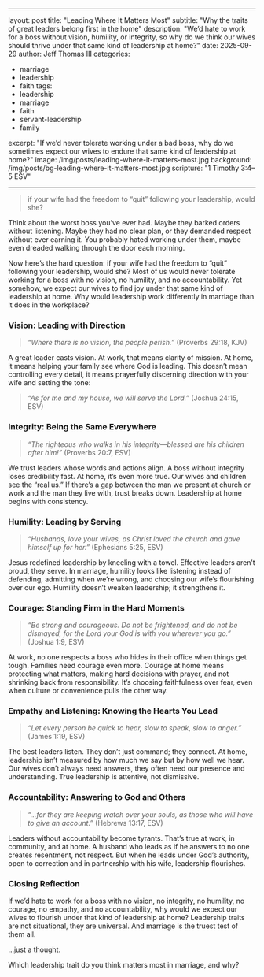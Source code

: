 
---
layout: post
title: "Leading Where It Matters Most"
subtitle: "Why the traits of great leaders belong first in the home"
description: "We’d hate to work for a boss without vision, humility, or integrity, so why do we think our wives should thrive under that same kind of leadership at home?"
date: 2025-09-29
author: Jeff Thomas III
categories:  
- marriage  
- leadership  
- faith
tags:
- leadership
- marriage
- faith
- servant-leadership
- family

excerpt: "If we’d never tolerate working under a bad boss, why do we sometimes expect our wives to endure that same kind of leadership at home?"
image: /img/posts/leading-where-it-matters-most.jpg
background: /img/posts/bg-leading-where-it-matters-most.jpg
scripture: "1 Timothy 3:4–5 ESV"

---

> if your wife had the freedom to “quit” following your leadership, would she?

Think about the worst boss you’ve ever had. Maybe they barked orders without listening. Maybe they had no clear plan, or they demanded respect without ever earning it. You probably hated working under them, maybe even dreaded walking through the door each morning.  

Now here’s the hard question: if your wife had the freedom to “quit” following your leadership, would she? Most of us would never tolerate working for a boss with no vision, no humility, and no accountability. Yet somehow, we expect our wives to find joy under that same kind of leadership at home. Why would leadership work differently in marriage than it does in the workplace?  


### Vision: Leading with Direction  
> *“Where there is no vision, the people perish.”* (Proverbs 29:18, KJV)  

A great leader casts vision. At work, that means clarity of mission. At home, it means helping your family see where God is leading. This doesn’t mean controlling every detail, it means prayerfully discerning direction with your wife and setting the tone: 
> *“As for me and my house, we will serve the Lord.”* (Joshua 24:15, ESV)  


### Integrity: Being the Same Everywhere  
> *“The righteous who walks in his integrity—blessed are his children after him!”* (Proverbs 20:7, ESV)  

We trust leaders whose words and actions align. A boss without integrity loses credibility fast. At home, it’s even more true. Our wives and children see the “real us.” If there’s a gap between the man we present at church or work and the man they live with, trust breaks down. Leadership at home begins with consistency.  


### Humility: Leading by Serving  
> *“Husbands, love your wives, as Christ loved the church and gave himself up for her.”* (Ephesians 5:25, ESV)  

Jesus redefined leadership by kneeling with a towel. Effective leaders aren’t proud, they serve. In marriage, humility looks like listening instead of defending, admitting when we’re wrong, and choosing our wife’s flourishing over our ego. Humility doesn’t weaken leadership; it strengthens it.  


### Courage: Standing Firm in the Hard Moments  
> *“Be strong and courageous. Do not be frightened, and do not be dismayed, for the Lord your God is with you wherever you go.”* (Joshua 1:9, ESV)  

At work, no one respects a boss who hides in their office when things get tough. Families need courage even more. Courage at home means protecting what matters, making hard decisions with prayer, and not shrinking back from responsibility. It’s choosing faithfulness over fear, even when culture or convenience pulls the other way.  


### Empathy and Listening: Knowing the Hearts You Lead  
> *“Let every person be quick to hear, slow to speak, slow to anger.”* (James 1:19, ESV)  

The best leaders listen. They don’t just command; they connect. At home, leadership isn’t measured by how much we say but by how well we hear. Our wives don’t always need answers, they often need our presence and understanding. True leadership is attentive, not dismissive.  


### Accountability: Answering to God and Others  
> *“…for they are keeping watch over your souls, as those who will have to give an account.”* (Hebrews 13:17, ESV)  

Leaders without accountability become tyrants. That’s true at work, in community, and at home. A husband who leads as if he answers to no one creates resentment, not respect. But when he leads under God’s authority, open to correction and in partnership with his wife, leadership flourishes.  

### Closing Reflection  
If we’d hate to work for a boss with no vision, no integrity, no humility, no courage, no empathy, and no accountability, why would we expect our wives to flourish under that kind of leadership at home? Leadership traits are not situational, they are universal. And marriage is the truest test of them all.  

…just a thought.  

Which leadership trait do you think matters most in marriage, and why?

<!--stackedit_data:
eyJoaXN0b3J5IjpbNjc5MDkzOCwtMTk1NzUzNTk2N119
-->
